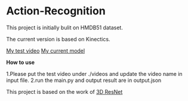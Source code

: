 # Action-Recognition

This project is initially bulit on HMDB51 dataset.

The current version is based on Kinectics.

[My test video](https://drive.google.com/open?id=1YbJorZzqSbk20-z8mdWcmmnZMtTwLjmT)
[My current model](https://drive.google.com/open?id=1ugyFPAHkGEj5YtywXRUE_lZ59gjLulC0)

**How to use**

1.Please put the test video under ./videos and update the video name in input file.
2.run the main.py and output result are in output.json

This project is based on the work of [3D ResNet](https://github.com/kenshohara/video-classification-3d-cnn-pytorch)
